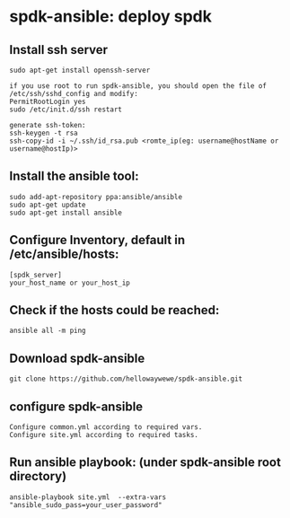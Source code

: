 # spdk-ansible: deploy spdk
## Install ssh server
    sudo apt-get install openssh-server

    if you use root to run spdk-ansible, you should open the file of
    /etc/ssh/sshd_config and modify:
    PermitRootLogin yes
    sudo /etc/init.d/ssh restart

    generate ssh-token:
    ssh-keygen -t rsa
    ssh-copy-id -i ~/.ssh/id_rsa.pub <romte_ip(eg: username@hostName or username@hostIp)>

##  Install the ansible tool:
    sudo add-apt-repository ppa:ansible/ansible
    sudo apt-get update
    sudo apt-get install ansible

##  Configure Inventory, default in /etc/ansible/hosts:
    [spdk_server]
    your_host_name or your_host_ip

##  Check if the hosts could be reached:
    ansible all -m ping

##  Download spdk-ansible
    git clone https://github.com/hellowaywewe/spdk-ansible.git

##  configure spdk-ansible
    Configure common.yml according to required vars.
    Configure site.yml according to required tasks.

## Run ansible playbook: (under spdk-ansible root directory)
    ansible-playbook site.yml  --extra-vars "ansible_sudo_pass=your_user_password"

